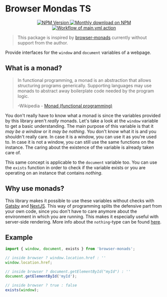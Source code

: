 # Browser Mondas TS

<p align="center">
  <a href="https://www.npmjs.org/package/browser-monads-ts">
    <img src="https://img.shields.io/npm/v/browser-monads-ts/latest.svg" alt="NPM Version" />
  </a>
  <a href="https://www.npmjs.org/package/browser-monads-ts">
    <img src="https://img.shields.io/npm/dm/browser-monads-ts.svg" alt="Monthly download on NPM" />
  </a>
  <a href="https://github.com/danestves/browser-monads-ts/actions">
    <img src="https://img.shields.io/github/workflow/status/danestves/browser-monads-ts/main" alt="Workflow of main.yml action" />
  </a>
</p>

> This package is inspired by [browser-monads](https://github.com/Jense5/browser-monads) currently without support from the author.

Provide interfaces for the `window` and `document` variables of a webpage.

## What is a monad?

> In functional programming, a monad is an abstraction that allows structuring programs generically. Supporting languages may use monads to abstract away boilerplate code needed by the program logic.
>
> -Wikipedia - [Monad (functional programming)](<https://en.wikipedia.org/wiki/Monad_(functional_programming)>)

You don't really have to know what a monad is since the variables provided by this library aren't _really_ monads. Let's take a look at the `window` variable to get a basic understanding. The main purpose of this variable is that it _may be a window_ or it _may be nothing_. You don't know what it is and you shouldn't really care. In case it is a window, you can use it as you're used to. In case it is not a window, you can still use the same functions on the instance. The caring about the existence of the variable is already taken care of.

This same concept is applicable to the `document` variable too. You can use the `exists` function in order to check if the variable exists or you are operating on an instance that contains _nothing_.

## Why use monads?

This library makes it possible to use these variables without checks with [Gatsby](https://www.gatsbyjs.org) and [NextJS](https://nextjs.org/). This way of programming splits the defensive part from your own code, since you don't have to care anymore about the environment in which you are running. This makes it especially useful with server-side rendering. More info about the `nothing`-type can be found [here](https://github.com/slmgc/Nothing).

## Example

```js
import { window, document, exists } from 'browser-monads';

// inside browser ? window.location.href : ''
window.location.href;

// inside browser ? document.getElementById("myId") : ''
document.getElementById('myId');

// inside browser ? true : false
exists(window);
```
